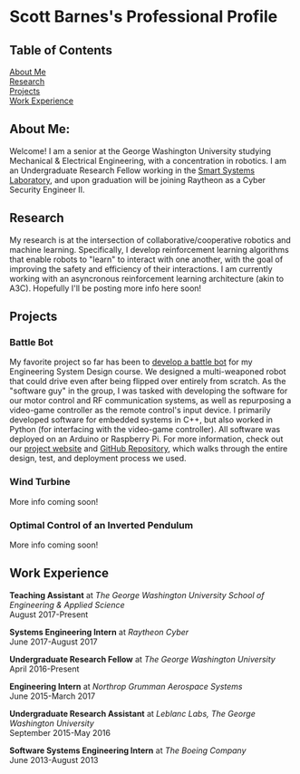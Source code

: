 # Scott Barnes's Professional Profile  

## Table of Contents
[About Me](#about-me)  
[Research](#research)  
[Projects](#projects)  
[Work Experience](#work-experience)  


## About Me:  
Welcome! I am a senior at the George Washington University studying Mechanical & Electrical Engineering, with a concentration in robotics. I am an Undergraduate Research Fellow working in the [Smart Systems Laboratory](https://www2.seas.gwu.edu/~amwick/), and upon graduation will be joining Raytheon as a Cyber Security Engineer II.

## Research
My research is at the intersection of collaborative/cooperative robotics and machine learning. Specifically, I develop reinforcement learning algorithms that enable robots to "learn" to interact with one another, with the goal of improving the safety and efficiency of their interactions. I am currently working with an asyncronous reinforcement learning architecture (akin to A3C). Hopefully I'll be posting more info here soon!

## Projects

### Battle Bot
My favorite project so far has been to [develop a battle bot](https://scottbarnesg.github.io/battle_bot/) for my Engineering System Design course. We designed a multi-weaponed robot that could drive even after being flipped over entirely from scratch. As the "software guy" in the group, I was tasked with developing the software for our motor control and RF communication systems, as well as repurposing a video-game controller as the remote control's input device. I primarily developed software for embedded systems in C++, but also worked in Python (for interfacing with the video-game controller). All software was deployed on an Arduino or Raspberry Pi. For more information, check out our [project website](https://scottbarnesg.github.io/battle_bot/) and [GitHub Repository](https://github.com/scottbarnesg/battle_bot), which walks through the entire design, test, and deployment process we used.

### Wind Turbine
More info coming soon!

### Optimal Control of an Inverted Pendulum
More info coming soon!


## Work Experience
**Teaching Assistant** at _The George Washington University School of Engineering & Applied Science_  
August 2017-Present  

**Systems Engineering Intern** at _Raytheon Cyber_  
June 2017-August 2017  

**Undergraduate Research Fellow** at _The George Washington University_  
April 2016-Present  

**Engineering Intern** at _Northrop Grumman Aerospace Systems_  
June 2015-March 2017  

**Undergraduate Research Assistant** at _Leblanc Labs, The George Washington University_  
September 2015-May 2016  

**Software Systems Engineering Intern** at _The Boeing Company_  
June 2013-August 2013

